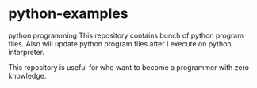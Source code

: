 # python-examples
python programming
This repository contains bunch of python program files.
Also will update python program files after I execute on python interpreter.

This repository is useful for who want to become a programmer with zero knowledge.
